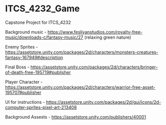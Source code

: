 # ITCS_4232_Game
 Capstone Project for ITCS_4232

Background music - https://www.fesliyanstudios.com/royalty-free-music/downloads-c/fantasy-music/27 (relaxing green nature)

Enemy Sprites - https://assetstore.unity.com/packages/2d/characters/monsters-creatures-fantasy-167949#description

Final Boss - https://assetstore.unity.com/packages/2d/characters/bringer-of-death-free-195719#publisher

Player Character - https://assetstore.unity.com/packages/2d/characters/warrior-free-asset-195707#publisher

UI for instructions - https://assetstore.unity.com/packages/2d/gui/icons/2d-computer-sprites-pixel-art-213408

Background Assests - https://assetstore.unity.com/publishers/40001
